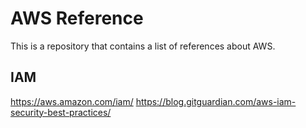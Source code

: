 # AWS Reference

This is a repository that contains a list of references about AWS.

## IAM
https://aws.amazon.com/iam/
https://blog.gitguardian.com/aws-iam-security-best-practices/